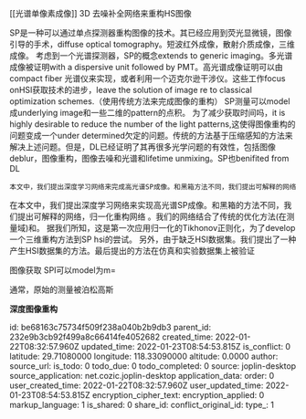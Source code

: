 [[光谱单像素成像]]
3D 去噪补全网络来重构HS图像

SP是一种可以通过单点探测器重构图像的技术。其已经应用到荧光显微镜，图像引导的手术，diffuse optical tomography。短波红外成像，散射介质成像，三维成像。
考虑到一个光谱探测器，SP的概念extends to generic imaging。多光谱成像被证明with a dispersive unit followed by PMT。高光谱成像证明可以由compact fiber 光谱仪来实现，或者利用一个迈克尔逊干涉仪。这些工作focus onHSI获取技术的进步，leave the solution of image re to classical optimization schemes.（使用传统方法来完成图像的重构）
SP测量可以model成underlying image和一些二维的pattern的点积。
为了减少获取时间吗，it is highly desirable to reduce the number of the light patterns,这使得图像重构的问题变成一个under determined欠定的问题。传统的方法基于压缩感知的方法来解决上述问题。但是，DL已经证明了其再很多光学问题的有效性，包括图像deblur，图像重构，图像去噪和光谱和lifetime unmixing。SP也benifited  from DL


	本文中，我们提出深度学习网络来完成高光谱SP成像。和黑箱方法不同，我们提出可解释的网络

在本文中，我们提出深度学习网络来实现高光谱SP成像。和黑箱的方法不同，我们提出可解释的网络，归一化重构网络 。我们的网络结合了传统的优化方法(在测量域)和。
据我们所知，这是第一次应用归一化的Tikhonov正则化，为了develop一个三维重构方法到SP hsi的尝试。 另外，由于缺乏HSI数据集。我们提出了一种产生HSI数据集的方法。最后提出的方法在仿真和实验数据集上被验证

图像获取
SPI可以model为m=

通常，原始的测量被泊松高斯

**深度图像重构**


id: be68163c75734f509f238a040b2b9db3
parent_id: 232e9b3cb92f499a8c66414fe4052682
created_time: 2022-01-22T08:32:57.960Z
updated_time: 2022-01-23T08:54:53.815Z
is_conflict: 0
latitude: 29.71080000
longitude: 118.33090000
altitude: 0.0000
author: 
source_url: 
is_todo: 0
todo_due: 0
todo_completed: 0
source: joplin-desktop
source_application: net.cozic.joplin-desktop
application_data: 
order: 0
user_created_time: 2022-01-22T08:32:57.960Z
user_updated_time: 2022-01-23T08:54:53.815Z
encryption_cipher_text: 
encryption_applied: 0
markup_language: 1
is_shared: 0
share_id: 
conflict_original_id: 
type_: 1
